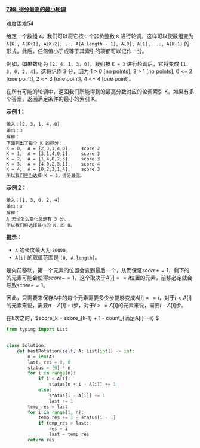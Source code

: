#### [798. 得分最高的最小轮调](https://leetcode-cn.com/problems/smallest-rotation-with-highest-score/)

难度困难54

给定一个数组 `A`，我们可以将它按一个非负整数 `K` 进行轮调，这样可以使数组变为 `A[K], A[K+1], A{K+2], ... A[A.length - 1], A[0], A[1], ..., A[K-1]` 的形式。此后，任何值小于或等于其索引的项都可以记作一分。

例如，如果数组为 `[2, 4, 1, 3, 0]`，我们按 `K = 2` 进行轮调后，它将变成 `[1, 3, 0, 2, 4]`。这将记作 3 分，因为 1 > 0 [no points], 3 > 1 [no points], 0 <= 2 [one point], 2 <= 3 [one point], 4 <= 4 [one point]。

在所有可能的轮调中，返回我们所能得到的最高分数对应的轮调索引 K。如果有多个答案，返回满足条件的最小的索引 K。

 

**示例 1：**

```
输入：[2, 3, 1, 4, 0]
输出：3
解释：
下面列出了每个 K 的得分：
K = 0,  A = [2,3,1,4,0],    score 2
K = 1,  A = [3,1,4,0,2],    score 3
K = 2,  A = [1,4,0,2,3],    score 3
K = 3,  A = [4,0,2,3,1],    score 4
K = 4,  A = [0,2,3,1,4],    score 3
所以我们应当选择 K = 3，得分最高。
```

**示例 2：**

```
输入：[1, 3, 0, 2, 4]
输出：0
解释：
A 无论怎么变化总是有 3 分。
所以我们将选择最小的 K，即 0。
```

 

**提示：**

-   `A` 的长度最大为 `20000`。
-   `A[i]` 的取值范围是 `[0, A.length]`。





是向前移动，第一个元素的位置会变到最后一个，从而保证$score+=1$，剩下的的元素可能会使得$score-=1$，这个取决于$A[i]==i$位置的元素，前移必定就会导致$score-=1$。

因此，只需要来保存A中的每个元素需要多少步能够变成$A[i]==i$，对于$i<A[i]$的元素来说，需要$n-A[i]+i$步，对于$i>=A[i]$的元素来说，需要$i-A[i]$步。

在k次之时，$score_k = score_{k-1} + 1 - count_{满足A[i]==i} $

```python
from typing import List


class Solution:
    def bestRotation(self, A: List[int]) -> int:
        n = len(A)
        last, res = 0, 0
        status = [0] * n
        for i in range(n):
            if i < A[i]:
                status[n + i - A[i]] += 1
            else:
                status[i - A[i]] += 1
                last += 1
        temp_res = last
        for i in range(1, n):
            temp_res += 1 - status[i - 1]
            if temp_res > last:
                res = i
                last = temp_res
        return res

```

